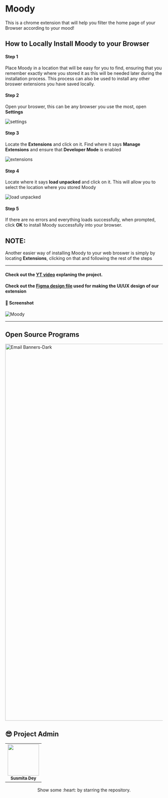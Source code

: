 <!-- <<<<<<< HEAD -->
# Moody
This is a chrome extension that will help you filter the home page of your Browser according to your mood!

## How to Locally Install Moody to your Browser

#### Step 1
Place Moody in a location that will be easy for you to find, ensuring that you remember exactly where you stored it as this will be needed later during the installation process. This process can also be used to install any other broswer extensions you have saved locally.

#### Step 2
Open your broswer, this can be any browser you use the most, open **Settings**

![settings](https://user-images.githubusercontent.com/74776297/166063147-17eca9b6-c446-4c0c-856b-8c948826bc4d.png)

#### Step 3
Locate the **Extensions** and click on it. Find where it says **Manage Extensions** and ensure that **Developer Mode** is enabled

![extensions](https://user-images.githubusercontent.com/74776297/166063436-b2c05d79-960f-43e8-ae99-3c246269ac62.png)

#### Step 4
Locate where it says **load unpacked** and click on it. This will allow you to select the location where you stored Moody

![load unpacked](https://user-images.githubusercontent.com/74776297/166063822-ac830f3c-ad51-43e7-af45-b24bb6f2c96b.png)

#### Step 5
If there are no errors and everything loads successfully, when prompted, click **OK** to install Moody successfully into your browser.


## NOTE:

Another easier way of installing Moody to your web broswer is simply by locating **Extensions**, clicking on that and following the rest of the steps

---

<!-- ## Download the extension from [here](). -->

#### Check out the [YT video](https://youtu.be/jSUDUitqoOI) explaning the project.

#### Check out the [Figma design file](https://www.figma.com/file/HthSH20cAg6WXbjLOW8af9/Moody---Chrome-Extension?node-id=0%3A1) used for making the UI/UX design of our extension

#### 📸 Screenshot
![Moody](https://user-images.githubusercontent.com/79099734/166107497-5a991619-d445-4d5c-b10e-05c6ce8949ee.PNG)


<!-- ## For Chrome Users
1. Visit the [Chrome Web Store](https://chrome.google.com/webstore/category/extensions?hl=en-US).
2. Search for Moody in the Search Bar. 

![search moody](https://user-images.githubusercontent.com/79099734/166102736-a5e6e683-b3ee-4c8a-a4e6-2be0e4f6b066.png)

3. Select this one and open it up.
4. Click on the `Add to Chrome` button.

![button](https://user-images.githubusercontent.com/79099734/166102891-9b802875-f49f-44ca-8164-4eaa64a918d3.png)

And you're all set! 
 -->
<hr>

## Open Source Programs
 <a href="https://hacktoberfest.com/">
 <img width="1200" alt="Email Banners-Dark" src="https://user-images.githubusercontent.com/79099734/189589410-ca17afb8-5855-4316-918a-054f27594809.png">
 </a>

## 😎 Project Admin

<table>
  <tr>
<td align="center"><a href="https://github.com/Susmita-Dey"><img src="https://avatars.githubusercontent.com/u/79099734?v=4" width="100px;" alt=""/><br /><sub><b>Susmita Dey</b></sub></a></td>
  </tr>
</table>

<p align="center">
  Show some :heart: by starring the repository.
</p>
<!-- >>>>>>> 60817596411cf9b67a72eabd227a42e33f1a5e17 -->
